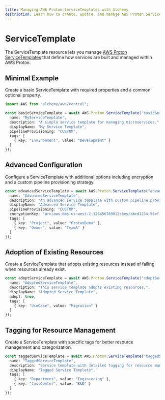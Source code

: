 ```yaml
---
title: Managing AWS Proton ServiceTemplates with Alchemy
description: Learn how to create, update, and manage AWS Proton ServiceTemplates using Alchemy Cloud Control.
---
```


# ServiceTemplate

The ServiceTemplate resource lets you manage [AWS Proton ServiceTemplates](https://docs.aws.amazon.com/proton/latest/userguide/) that define how services are built and managed within AWS Proton.

## Minimal Example

Create a basic ServiceTemplate with required properties and a common optional property.

```ts
import AWS from "alchemy/aws/control";

const basicServiceTemplate = await AWS.Proton.ServiceTemplate("basicServiceTemplate", {
  name: "MyServiceTemplate",
  description: "A simple service template for managing microservices.",
  displayName: "My Service Template",
  pipelineProvisioning: "CUSTOM",
  tags: [
    { key: "Environment", value: "Development" }
  ]
});
```

## Advanced Configuration

Configure a ServiceTemplate with additional options including encryption and a custom pipeline provisioning strategy.

```ts
const advancedServiceTemplate = await AWS.Proton.ServiceTemplate("advancedServiceTemplate", {
  name: "AdvancedServiceTemplate",
  description: "An advanced service template with custom pipeline provisioning.",
  displayName: "Advanced Service Template",
  pipelineProvisioning: "CUSTOM",
  encryptionKey: "arn:aws:kms:us-west-2:123456789012:key/abcd1234-56ef-78gh-90ij-klmnopqrstuv",
  tags: [
    { key: "Project", value: "ProtonDemo" },
    { key: "Owner", value: "TeamA" }
  ]
});
```

## Adoption of Existing Resources

Create a ServiceTemplate that adopts existing resources instead of failing when resources already exist.

```ts
const adoptServiceTemplate = await AWS.Proton.ServiceTemplate("adoptServiceTemplate", {
  name: "AdoptedServiceTemplate",
  description: "This service template adopts existing resources.",
  displayName: "Adopted Service Template",
  adopt: true,
  tags: [
    { key: "UseCase", value: "Migration" }
  ]
});
```

## Tagging for Resource Management

Create a ServiceTemplate with specific tags for better resource management and categorization.

```ts
const taggedServiceTemplate = await AWS.Proton.ServiceTemplate("taggedServiceTemplate", {
  name: "TaggedServiceTemplate",
  description: "Service template with detailed tagging for resource management.",
  displayName: "Tagged Service Template",
  tags: [
    { key: "Department", value: "Engineering" },
    { key: "CostCenter", value: "R&D" }
  ]
});
```